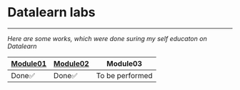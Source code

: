 # Datalearn labs
***
*Here are some works, which were done suring my self educaton on Datalearn*


**[Module01](https://github.com/tangokarimoff/datalearn/tree/main/de101/Module01)**|**[Module02](https://github.com/tangokarimoff/datalearn/tree/main/de101/Module02)**|**Module03**
|---|---|---|
Done✅|Done✅|To be performed
